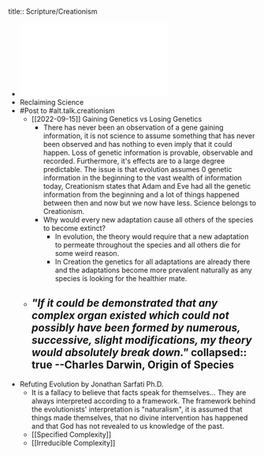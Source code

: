 title:: Scripture/Creationism

- ![Thesis _Holy Scripture vs. the Words of Men_ Theology and Evolutionism in the 21st Century.pdf](../assets/Thesis_Holy_Scripture_vs._the_Words_of_Men_Theology_and_Evolutionism_in_the_21st_Century_1660246971363_0.pdf)
- Reclaiming Science
- #Post to #alt.talk.creationism
	- [[2022-09-15]] Gaining Genetics vs Losing Genetics
		- There has never been an observation of a gene gaining information, it is not science to assume something that has never been observed and has nothing to even imply that it could happen. Loss of genetic information is provable, observable and recorded. Furthermore, it's effects are to a large degree predictable. The issue is that evolution assumes 0 genetic information in the beginning to the vast wealth of information today, Creationism states that Adam and Eve had all the genetic information from the beginning and a lot of things happened between then and now but we now have less. Science belongs to Creationism.
		- Why would every new adaptation cause all others of the species to become extinct?
			- In evolution, the theory would require that a new adaptation to permeate throughout the species and all others die for some weird reason.
			- In Creation the genetics for all adaptations are already there and the adaptations become more prevalent naturally as any species is looking for the healthier mate.
	- *"If it could be demonstrated that any complex organ existed which could not possibly have been formed by numerous, successive, slight modifications, my theory would absolutely break down."*
	  collapsed:: true
	  --Charles Darwin, Origin of Species
		-
- Refuting Evolution by Jonathan Sarfati Ph.D.
	- It is a fallacy to believe that facts speak for themselves... They are always interpreted according to a framework. The framework behind the evolutionists' interpretation is "naturalism", it is assumed that things made themselves, that no divine intervention has happened and that God has not revealed to us knowledge of the past.
	- [[Specified Complexity]]
	- [[Irreducible Complexity]]